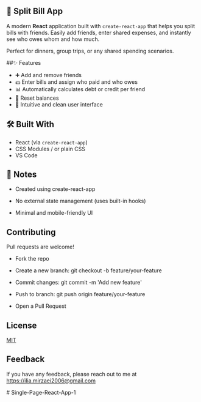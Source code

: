 ## 💸 Split Bill App

A modern **React** application built with `create-react-app` that helps you split bills with friends. Easily add friends, enter shared expenses, and instantly see who owes whom and how much.

Perfect for dinners, group trips, or any shared spending scenarios.




##✨ Features

- ➕ Add and remove friends
- 💵 Enter bills and assign who paid and who owes
- 📊 Automatically calculates debt or credit per friend
- 🔄 Reset balances
- 🧠 Intuitive and clean user interface
## 🛠 Built With

- React (via `create-react-app`)
- CSS Modules / or plain CSS
- VS Code
## 📌 Notes
- Created using create-react-app

- No external state management (uses built-in hooks)

- Minimal and mobile-friendly UI
## Contributing


Pull requests are welcome!

- Fork the repo

- Create a new branch: git checkout -b feature/your-feature

- Commit changes: git commit -m 'Add new feature'

- Push to branch: git push origin feature/your-feature

- Open a Pull Request



## License

[MIT](https://choosealicense.com/licenses/mit/)


## Feedback

If you have any feedback, please reach out to me at https://ilia.mirzaei2006@gmail.com



#   S i n g l e - P a g e - R e a c t - A p p - 1 
 
 
